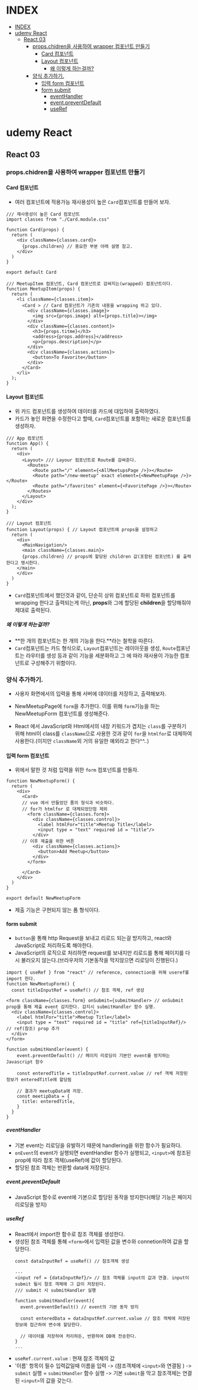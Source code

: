 # INDEX

- [INDEX](#index)
- [udemy React](#udemy-react)
  - [React 03](#react-03)
    - [props.chidren을 사용하여 wrapper 컴포넌트 만들기](#propschidren을-사용하여-wrapper-컴포넌트-만들기)
      - [Card 컴포넌트](#card-컴포넌트)
      - [Layout 컴포넌트](#layout-컴포넌트)
        - [왜 이렇게 하는걸까?](#왜-이렇게-하는걸까)
    - [양식 추가하기.](#양식-추가하기)
      - [입력 form 컴포넌트](#입력-form-컴포넌트)
      - [form submit](#form-submit)
        - [eventHandler](#eventhandler)
        - [event.preventDefault](#eventpreventdefault)
        - [useRef](#useref)
# udemy React
## React 03
### props.chidren을 사용하여 wrapper 컴포넌트 만들기
#### Card 컴포넌트
- 여러 컴포넌트에 적용가능 재사용성이 높은 `Card`컴포넌트를 만들어 보자.
```React
/// 재사용성이 높은 Card 컴포넌트
import classes from "./Card.module.css"

function Card(props) {
  return (
    <div className={classes.card}>
      {props.children} // 중요한 부분 아래 설명 참고.
    </div>
  )
}

export default Card

/// MeetupItem 컴포넌트, Card 컴포넌트로 감싸지는(wrapped) 컴포넌트이다.
function MeetupItem(props) {
  return (
    <li className={classes.item}>
      <Card > // Card 컴포넌트가 기존의 내용을 wrapping 하고 있다.
        <div className={classes.image}>
          <img src={props.image} alt={props.title}></img>
        </div>
        <div className={classes.content}>
          <h3>{props.titme}</h3>
          <address>{props.address}</address>
          <p>{props.description}</p>
        </div>
        <div className={classes.actions}>
          <button>To Favorite</button>
        </div>
      </Card>
    </li>
  );
}
```

#### Layout 컴포넌트
- 위 카드 컴포넌트를 생성하여 데이터를 카드에 대입하여 출력하였다.
- 카드가 놓인 화면을 수정한다고 할때, `Card`컴포넌트를 포함하는 새로운 컴포넌트를 생성하자.
```react
/// App 컴포넌트
function App() {
  return (
    <div>
      <Layout> /// Layour 컴포넌트로 Route를 감싸준다.
        <Routes>
          <Route path="/" element={<AllMeetupsPage />}></Route>
          <Route path="/new-meetup" exact element={<NewMeetupPage />}></Route>
          <Route path="/favorites" element={<FavoritePage />}></Route>
        </Routes>
      </Layout>
    </div>
  );
}

/// Layout 컴포넌트
function Layout(props) { // Layout 컴포넌트에 props을 설정하고
  return (
    <div>
      <MainNavigation/>
      <main className={classes.main}>
      {props.children} // props에 할당된 children 값(포함된 컴포넌트) 를 출력한다고 명시한다.
    </main>
    </div>
  )
}
```
- `Card`컴포넌트에서 했던것과 같이, 단순히 상위 컴포넌트로 하위 컴포넌트를 wrapping 한다고 출력되는게 아닌, **props**와 그에 할당된 **children**을 할당해줘야 제대로 출력된다.
##### 왜 이렇게 하는걸까?
- **한 개의 컴포넌트는 한 개의 기능을 한다.**라는 철학을 따른다.
- `Card`컴포넌트는 카드 형식으로, `Layout`컴포넌트는 레이아웃을 생성, `Route`컴포넌트는 라우터를 생성 등과 같이 기능을 세분화하고 그 에 따라 재사용이 가능한 컴포넌트로 구성해주기 위함이다.


### 양식 추가하기.
- 사용자 화면에서의 입력을 통해 서버에 데이터를 저장하고, 출력해보자.
- NewMeetupPage에 `form`을 추가한다. 이를 위해 `form`기능을 하는 NewMeetupForm 컴포넌트를 생성해준다.

- React 에서 JavaScript와 Html에서의 내장 키워드가 겹치는 `class`를 구분하기 위해 html이 class를 `className`으로 사용한 것과 같이 `for`을 `htmlfor`로 대체하여 사용한다.(이지만 `className`외 거의 유일한 예외라고 한다^^..)
  
#### 입력 form 컴포넌트
- 위에서 말한 것 처럼 입력을 위한 `form` 컴포넌트를 만들자.
```react
function NewMeetupForm() {
  return (
    <div>
      <Card>
      // vue 에서 만들었던 폼의 형식과 비슷하다.
      // for가 htmlfor 로 대체되었단점 제외
        <form className={classes.form}> 
          <div className={classes.control}>
            <label htmlFor="title">Meetup Title</label>
            <input type = "text" required id = "title"/>
          </div>
      // 이후 제출을 위한 버튼
          <div className={classes.actions}>
            <button>Add Meetup</button>
          </div>
        </form>
        
      </Card>
    </div>
  )
}

export default NewMeetupForm
```
- 제출 기능은 구현되지 않는 폼 형식이다.
#### form submit
- `button`을 통해 http Request을 보내고 리로드 되는걸 방지하고, react와 JavaScript로 처리하도록 해야한다.
- JavaScript의 로직으로 처리하면 request를 보내지만 리로드를 통해 페이지를 다시 불러오지 않는다.(브라우저의 기본동작을 막지않으면 리로딩이 진행된다.) 
```react
import { useRef } from "react" // reference, connection을 위해 useref를 import 한다.
function NewMeetupForm() {
  const titleInputRef = useRef() // 참조 객체, ref 생성

<form className={classes.form} onSubmit={submitHandler> // onSubmit prop을 통해 제출 event 감지한다. 감지시 submitHandler 함수 실행.
  <div className={classes.control}>
    <label htmlFor="title">Meetup Title</label>
    <input type = "text" required id = "title" ref={titleInputRef}/> // ref(참조) prop 추가
  </div>
</form>

function submitHandler(event) {
    event.preventDefault() // 페이지 리로딩이 기본인 event를 방지하는 Javascript 함수

    const enteredTitle = titleInputRef.current.value // ref 객체 저장된 정보가 enteredTitle에 할당됨

    // 결과가 meetupData에 저장.
    const meetipData = {
      title: enteredTitle,
    }
  }
}
```
##### eventHandler
- 기본 event는 리로딩을 유발하기 때문에 handlering을 위한 함수가 필요하다.
- `onEvent`의 event가 실행되면 eventHandler 함수가 실행되고, `<input>`에 참조된 prop에 따라 참조 객체(useRef)에 값이 할당된다.
- 할당된 참조 객체는 반환할 data에 저장된다.

##### event.preventDefault
- JavaScript 함수로 event에 기본으로 할당된 동작을 방지한다(해당 기능은 페이지 리로딩을 방지)

##### useRef
- React에서 import한 함수로 참조 객체를 생성한다.
- 생성된 참조 객체를 통해 `<form>`에서 입력된 값을 변수와 connetion하여 값을 할당한다.
  ```react
  const dataInputRef = useRef() // 참조객체 생성

  ...
  <input ref = {dataInputRef}/> // 참조 객체를 input의 값과 연결. input이 submit 될시 참조 객체에 그 값이 저장된다.
  /// submit 시 submitHandler 실행

  function submitHandler(event){
    event.preventDefault() // event의 기본 동작 방지

    const enteredData = dataInputRef.current.value // 참조 객체에 저장된 정보에 접근하여 변수에 할당한다.

    // 데이터를 저장하여 처리하든, 반환하여 DB에 전송한다.
  }
  ...
- `useRef.current.value` : 현재 참조 객체의 값
- '이름' 항목이 필수 입력값일때 이름을 입력 -> (참조객체에 `<input>`와 연결됨 ) -> `submit` 실행 = `submitHandler` 함수 실행 -> 기본 `submit`을 막고 참조객체는 연결된 `<input>`의 값을 갖는다.
